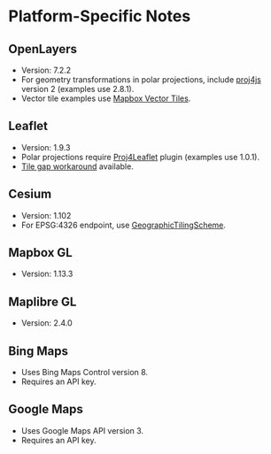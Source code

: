 # Platform-Specific Notes

## OpenLayers

- Version: 7.2.2
- For geometry transformations in polar projections, include [proj4js](http://trac.osgeo.org/proj4js) version 2 (examples use 2.8.1).
- Vector tile examples use [Mapbox Vector Tiles](https://docs.mapbox.com/vector-tiles/specification/).

## Leaflet

- Version: 1.9.3
- Polar projections require [Proj4Leaflet](https://github.com/kartena/Proj4Leaflet) plugin (examples use 1.0.1).
- [Tile gap workaround](https://github.com/Leaflet/Leaflet/issues/3575) available.

## Cesium

- Version: 1.102
- For EPSG:4326 endpoint, use [GeographicTilingScheme](https://github.com/nasa-gibs/gibs-web-examples/blob/master/examples/cesium/gibs.js).

## Mapbox GL

- Version: 1.13.3

## Maplibre GL

- Version: 2.4.0

## Bing Maps

- Uses Bing Maps Control version 8.
- Requires an API key.

## Google Maps

- Uses Google Maps API version 3.
- Requires an API key.